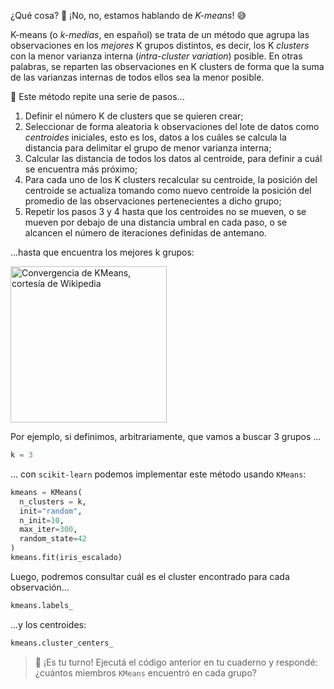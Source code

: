¿Qué cosa? 🤌 ¡No, no, estamos hablando de _K-means_!  :sweat_smile: 

K-means (o _k-medias_, en español) se trata de un método que agrupa las observaciones en los _mejores_ K grupos distintos, es decir, los K _clusters_ con la menor varianza interna (_intra-cluster variation_) posible. En otras palabras, se reparten las observaciones en K clusters de forma que la suma de las varianzas internas de todos ellos sea la menor posible. 

👣 Este método repite una serie de pasos...

 1. Definir el número K de clusters que se quieren crear;
 2. Seleccionar de forma aleatoria k observaciones del lote de datos como _centroides_ iniciales, esto es los, datos a los cuáles se calcula la distancia para delimitar el grupo de menor varianza interna;
 3. Calcular las distancia de todos los datos al centroide, para definir a cuál se encuentra más próximo;
 4. Para cada uno de los K clusters recalcular su centroide, la posición del centroide se actualiza tomando como nuevo centroide la posición del promedio de las observaciones pertenecientes a dicho grupo;
 5. Repetir los pasos 3 y 4 hasta que los centroides no se mueven, o se mueven por debajo de una distancia umbral en cada paso, o se alcancen el número de iteraciones definidas de antemano.

...hasta que encuentra los mejores k grupos:

<a href="https://commons.wikimedia.org/wiki/File:K-means_convergence.gif" target="_blank"><img src="https://upload.wikimedia.org/wikipedia/commons/e/ea/K-means_convergence.gif" alt="Convergencia de KMeans, cortesía de Wikipedia" width="250px" height="auto"></a>

Por ejemplo, si definimos, arbitrariamente, que vamos a buscar 3 grupos ...

```python
k = 3
```
... con `scikit-learn` podemos implementar este método usando `KMeans`: 

```python
kmeans = KMeans(
  n_clusters = k, 
  init="random", 
  n_init=10, 
  max_iter=300, 
  random_state=42
) 
kmeans.fit(iris_escalado)
```

Luego, podremos consultar cuál es el cluster encontrado para cada observación...

```python
kmeans.labels_
```
...y los centroides:

```python
kmeans.cluster_centers_
```

> 🫵 ¡Es tu turno! Ejecutá el código anterior en tu cuaderno y respondé: ¿cuántos miembros `KMeans` encuentró en cada grupo?
